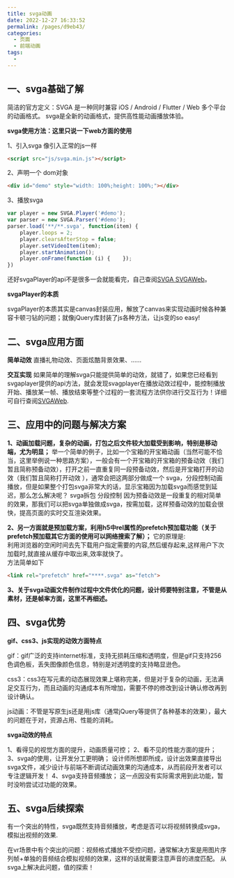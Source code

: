 ```yaml
---
title: svga动画
date: 2022-12-27 16:33:52
permalink: /pages/d9eb43/
categories:
  - 页面
  - 前端动画
tags:
  - 
---
```

## 一、svga基础了解

简洁的官方定义：SVGA 是一种同时兼容 iOS / Android / Flutter / Web 多个平台的动画格式。
svga是全新的动画格式，提供高性能动画播放体验。

**svga使用方法：这里只说一下web方面的使用**

1、引入svga 像引入正常的js一样


```html
<script src="js/svga.min.js"></script>
```

2、声明一个 dom对象 

```html
<div id="demo" style="width: 100%;height: 100%;"></div>
```

3、播放svga

```js
var player = new SVGA.Player('#demo');
var parser = new SVGA.Parser('#demo'); 
parser.load('**/**.svga', function(item) {
    player.loops = 2;
    player.clearsAfterStop = false;
    player.setVideoItem(item);
    player.startAnimation();
    player.onFrame(function (i) {    });
})
```

还好svgaPlayer的api不是很多一会就能看完，自己查阅[SVGA SVGAWeb](https://github.com/svga)。

**svgaPlayer的本质**

svgaPlayer的本质其实是canvas封装应用，解放了canvas来实现动画时候各种兼容卡顿刁钻的问题；就像jQuery库封装了js各种方法，让js变的so easy!

## 二、svga应用方面
**简单动效**
直播礼物动效、页面炫酷背景效果、......

**交互实现**
如果简单的理解svga只能提供简单的动效，就错了，如果您已经看到svgaplayer提供的api方法，就会发现svagplayer在播放动效过程中，能控制播放开始、播放某一帧、播放结束等整个过程的一套流程方法供你进行交互行为！详细可自行查阅[SVGAWeb](https://github.com/svga/SVGAPlayer-Web).

## 三、应用中的问题与解决方案

**1、动画加载问题，复杂的动画，打包之后文件较大加载受到影响，特别是移动端，尤为明显；**
举一个简单的例子，比如一个宝箱的开宝箱动画（当然可能不恰当，这里举例说一种思路方案），一般会有一个开宝箱的开宝箱的预备动效（我们暂且简称预备动效），打开之前一直重复同一段预备动效，然后是开宝箱打开的动效（我们暂且简称打开动效 ），通常会把这两部分做成一个 svga，分段控制动画播放，但是如果整个打包svga非常大的话，显示宝箱因为加载svga而感觉到延迟，那么怎么解决呢？
svga拆包 分段控制 因为预备动效是一段重复的相对简单的效果，那我们可以把svga单独做成svga，按需加载，这样预备动效的加载会很快，提高页面的实时交互渲染效果。

**2、另一方面就是预加载方案，利用h5中rel属性的prefetch预加载功能（关于prefetch预加载其它方面的使用可以网络搜索了解）；**
它的原理是:  
利用浏览器的空闲时间去先下载用户指定需要的内容,然后缓存起来,这样用户下次加载时,就直接从缓存中取出来,效率就快了。  
方法简单如下
```html
<link rel="prefetch" href="****.svga" as="fetch">
```

**3、关于svga动画文件制作过程中文件优化的问题，设计师要特别注意，不管是从素材，还是帧率方面，这里不再细述。**

## 四、svga优势

**gif、css3、js实现的动效方面特点**

gif：gif广泛的支持internet标准，支持无损耗压缩和透明度，但是gif只支持256色调色板，丢失图像颜色信息，特别是对透明度的支持略显逊色。

css3：css3在写元素的动态展现效果上堪称完美，但是对于复杂的动画，无法满足交互行为，而且动画的沟通成本有所增加，需要不停的修改到设计确认修改再到设计确认。

js动画：不管是写原生js还是用js库（通常jQuery等提供了各种基本的效果），最大的问题在于对，资源占用、性能的消耗。  

**svga动效的特点**

1、看得见的视觉方面的提升，动画质量可控；
2、看不见的性能方面的提升；
3、svga的使用，让开发分工更明确；
设计师所想即所成，设计出效果直接导出svga文件，减少设计与前端不断调试动画效果的沟通成本，从而前段开发者可以专注逻辑开发！
4、svga支持音频播放；
这一点因没有实际需求用到此功能，暂时没哟尝试过功能的效果。

## 五、svga后续探索
有一个突出的特性，svga既然支持音频播放，考虑是否可以将视频转换成svga，模拟出视频的效果.

在vr场景中有个突出的问题：视频格式播放不受控问题，通常解决方案是用图片序列帧+单独的音频结合模拟视频的效果，这样的话就需要注意声音的进度匹配。
从svga上解决此问题，值的探索！
